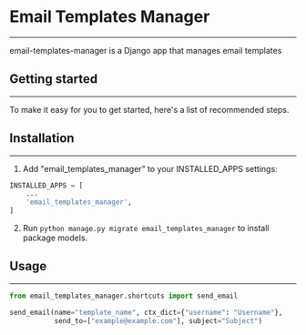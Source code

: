 
# Email Templates Manager

***

email-templates-manager is a Django app that manages email templates

## Getting started

***

To make it easy for you to get started, here's a list of recommended steps.

## Installation

***

1. Add "email_templates_manager" to your INSTALLED_APPS settings:

```python
INSTALLED_APPS = [
    ...
    'email_templates_manager',
]
```

2. Run ``python manage.py migrate email_templates_manager`` to install package models.

## Usage

***

```python
from email_templates_manager.shortcuts import send_email

send_email(name="template_name", ctx_dict={"username": "Username"}, 
           send_to=["example@example.com"], subject="Subject")
```
